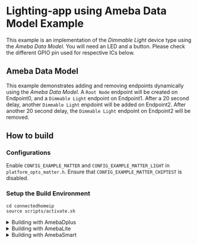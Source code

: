 # Lighting-app using Ameba Data Model Example
This example is an implementation of the *Dimmable Light* device type using the *Ameba Data Model*.
You will need an LED and a button. Please check the different GPIO pin used for respective ICs below.

## Ameba Data Model
This example demonstrates adding and removing endpoints dynamically using the *Ameba Data Model*.
A `Root Node` endpoint will be created on Endpoint0, and a `Dimmable Light` endpoint on Endpoint1.
After a 20 second delay, another `Dimmable Light` enpdoint will be added on Endpoint2.
After another 20 second delay, the `Dimmable Light` endpoint on Endpoint2 will be removed.

## How to build

### Configurations
Enable `CONFIG_EXAMPLE_MATTER` and `CONFIG_EXAMPLE_MATTER_LIGHT` in `platform_opts_matter.h`.
Ensure that `CONFIG_EXAMPLE_MATTER_CHIPTEST` is disabled.

### Setup the Build Environment
  
    cd connectedhomeip
    source scripts/activate.sh

<details>
  <summary>Building with AmebaDplus</summary>

### AmebaDplus (RTL8721Dx)

#### GPIO Pin Configuration

| Peripheral | Pin   |
| ---------- | ----- |
| LED        | PB_18 |
| Button     | PA_12 |

#### Build Matter Libraries

    cd ameba-rtos/amebadplus_gcc_project/project_km4
    make -C asdk light_dm

#### Build the Final Firmware

    cd ameba-rtos/amebadplus_gcc_project/project_km4
    make EXAMPLE=light
    cd ameba-rtos/amebadplus_gcc_project/project_km0
    make all

#### Flash the Image
Refer to this [guide](https://github.com/Ameba-AIoT/ameba-rtos/blob/master/README.md#flashing) to flash the image with Windows Image Tool

#### Clean Matter Libraries and Firmware

    cd ameba-rtos/amebadplus_gcc_project/project_km4
    make clean
</details>

<details>
  <summary>Building with AmebaLite</summary>

### AmebaLite (RTL8720EA / RTL8726EA)

#### GPIO Pin Configuration

| Peripheral | Pin   |
| ---------- | ----- |
| LED        | PA_31 |
| Button     | PA_29 |

#### Build Matter Libraries

    cd ameba-rtos/amebalite_gcc_project/project_km4
    make -C asdk light_dm

#### Build the Final Firmware

    cd ameba-rtos/amebalite_gcc_project/project_km4
    make EXAMPLE=light
    cd ameba-rtos/amebalite_gcc_project/project_kr4
    make all

#### Flash the Image
Refer to this [guide](https://github.com/Ameba-AIoT/ameba-rtos/blob/master/README.md#flashing) to flash the image with Windows Image Tool

#### Clean Matter Libraries and Firmware

    cd ameba-rtos/amebalite_gcc_project/project_km4
    make clean
</details>

<details>
  <summary>Building with AmebaSmart</summary>

### AmebaSmart (RTL8730E)

#### GPIO Pin Configuration

| Peripheral | Pin   |
| ---------- | ----- |
| LED        | PA_5  |
| Button     | PA_10 |

#### Build Matter Libraries

    cd ameba-rtos/amebasmart_gcc_project/project_ap
    make -C asdk light_dm

#### Build the Final Firmware

    cd ameba-rtos/amebasmart_gcc_project/project_ap
    make EXAMPLE=light
    cd ameba-rtos/amebasmart_gcc_project/project_hp
    make all
    cd ameba-rtos/amebasmart_gcc_project/project_lp
    make all

#### Flash the Image
Refer to this [guide](https://github.com/Ameba-AIoT/ameba-rtos/blob/master/README.md#flashing) to flash the image with Windows Image Tool

#### Clean Matter Libraries and Firmware

    cd ameba-rtos/amebasmart_gcc_project/project_ap
    make clean
</details>

